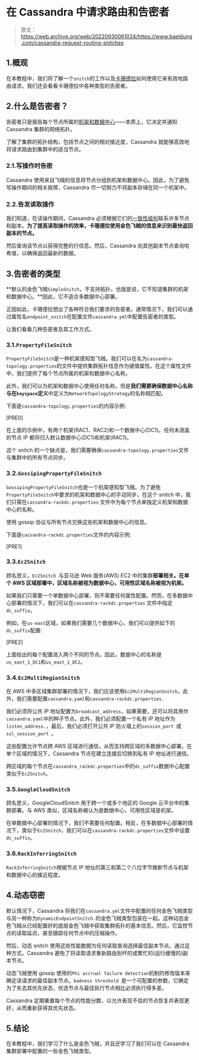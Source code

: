 # 在 Cassandra 中请求路由和告密者

> 原文：<https://web.archive.org/web/20220930061024/https://www.baeldung.com/cassandra-request-routing-snitches>

## 1.概观

在本教程中，我们将了解一个`snitch`的工作以及[卡珊德拉](https://web.archive.org/web/20220524031658/https://cassandra.apache.org/_/index.html)如何使用它来有效地路由请求。我们还会看看卡珊德拉中各种类型的告密者。

## 2.什么是告密者？

告密者只是报告每个节点所属的[机架和数据中心](/web/20220524031658/https://www.baeldung.com/cassandra-cluster-datacenters-racks-nodes)——本质上，它决定并通知 Cassandra 集群的网络拓扑。

了解了集群的拓扑结构，包括节点之间的相对接近度，Cassandra 就能够高效地将请求路由到集群中的适当节点。

### 2.1.写操作时告密

Cassandra 使用来自飞贼的信息将节点分组到机架和数据中心。因此，为了避免写操作期间的相关故障，Cassandra 尽一切努力不将副本存储在同一个机架中。

### 2.2.告发读取操作

我们知道，在读操作期间，Cassandra 必须根据它们的[一致性级别](/web/20220524031658/https://www.baeldung.com/cassandra-consistency-levels)联系许多节点和副本。**为了提高读取操作的效率，卡珊德拉使用金色飞贼的信息来识别最快返回副本的节点。**

然后查询该节点以获得完整的行信息。然后，Cassandra 向其他副本节点查询哈希值，以确保返回最新的数据。

## 3.告密者的类型

**默认的金色飞贼`SimpleSnitch`，不支持拓扑。也就是说，它不知道集群的机架和数据中心。**因此，它不适合多数据中心部署。

正因如此，卡珊德拉想出了各种符合我们要求的告密者。通常情况下，我们可以通过属性名`endpoint_snitch`在配置文件`cassandra.yml`中配置告密者的类型。

让我们看看几种告密者及其工作方式。

### 3.1.`PropertyFileSnitch`

`PropertyFileSnitch`是一种机架感知型飞贼。我们可以在名为`cassandra-topology.properties`的文件中提供集群拓扑信息作为键值属性。在这个属性文件中，我们提供了每个节点所属的机架和数据中心名称。

此外，我们可以为机架和数据中心使用任何名称。但是**我们需要确保数据中心名称与在`keyspace`定义**中定义为`NetworkTopologyStrategy`的名称相匹配。

下面是`cassandra-topology.properties`的内容示例:

[PRE0]

在上面的示例中，有两个机架(RAC1、RAC2)和一个数据中心(DC1)。任何未涵盖的节点 IP 都将归入默认数据中心(DC1)和机架(RAC1)。

这个 snitch 的一个缺点是，我们需要确保`cassandra-topology.properties`文件与集群中的所有节点同步。

### 3.2.`GossipingPropertyFileSnitch`

`GossipingPropertyFileSnitch`也是一个机架感知型飞贼。为了避免`PropertyFileSnitch`中要求的机架和数据中心的手动同步，在这个 snitch 中，我们只需在`cassandra-rackdc.properties` 文件中为每个节点单独定义机架和数据中心的名称。

使用 gossip 协议与所有节点交换这些机架和数据中心的信息。

下面是`cassandra-rackdc.properties`文件的内容示例:

[PRE1]

### 3.3.`Ec2Snitch`

顾名思义，`Ec2Snitch `与亚马逊 Web 服务(AWS) EC2 中的集群**部署相关。在单个 AWS 区域部署中，区域名称被视为数据中心，可用性区域名称被视为机架。**

如果我们只需要一个单数据中心部署，则不需要任何属性配置。然而，在多数据中心部署的情况下，我们可以在`cassandra-rackdc.properties` 文件中指定`dc_suffix`。

例如，在`us-east`区域，如果我们需要几个数据中心，我们可以提供如下的`dc_suffix`配置:

[PRE2]

上面给出的每个配置进入两个不同的节点。因此，数据中心的名称是`us_east_1_DC1`和`us_east_1_DC2`。

### 3.4.`Ec2MultiRegionSnitch`

在 AWS 中多区域集群部署的情况下，我们应该使用`Ec2MultiRegionSnitch`。此外，我们需要配置`cassandra.yaml`和`cassandra-rackdc.properties.`

我们必须将公共 IP 地址配置为`broadcast_address`，如果需要，还可以将其用作`cassandra.yaml`中的种子节点。此外，我们必须配置一个私有 IP 地址作为`listen_address.`，最后，我们必须打开公共 IP 防火墙上的`session_port `或`ssl_session_port `。

这些配置允许节点跨 AWS 区域进行通信，从而支持跨区域的多数据中心部署。在单个区域的情况下，Cassandra 节点在建立连接后切换到私有 IP 地址进行通信。

跨区域的每个节点在`cassandra_rackdc.properties`中的`dc_suffix`数据中心配置类似于`Ec2Snitch`。

### 3.5.`GoogleCloudSnitch`

顾名思义，GoogleCloudSnitch 用于跨一个或多个地区的 Google 云平台中的集群部署。与 AWS 类似，区域名称被认为是数据中心，可用性区域是机架。

在单数据中心部署的情况下，我们不需要任何配置。相反，在多数据中心部署的情况下，类似于`Ec2Snitch`，我们可以在`cassandra-rackdc.properties`文件中设置`dc_suffix`。

### 3.6.`RackInferringSnitch`

`RackInferringSnitch`根据节点 IP 地址的第三和第二个八位字节推断节点与机架和数据中心的接近程度。

## 4.动态窃密

默认情况下，Cassandra 将我们在`cassandra.yml`文件中配置的任何金色飞贼类型与另一种称为`DynamicEndpointSnitch.`的金色飞贼类型包装在一起。这种动态金色飞贼从已经配置好的底层金色飞贼中获取集群拓扑的基本信息。然后，它监控节点的读取延迟，甚至跟踪任何节点中的压缩操作。

然后，动态 snitch 使用这些性能数据为任何读取查询选择最佳副本节点。通过这种方式，Cassandra 避免了将读取请求重新路由到坏的或繁忙的(运行缓慢的)副本节点。

动态飞贼使用 gossip 使用的`Phi accrual failure detection`机制的修改版本来确定读请求的最佳副本节点。`badness threshold `是一个可配置的参数，它确定为了失去其优先状态，优选节点与最佳执行节点相比必须执行得多差。

Cassandra 定期重置每个节点的性能分数，以允许表现不佳的节点恢复并表现更好，从而重新获得其优先状态。

## 5.结论

在本教程中，我们学习了什么是金色飞贼，并且还学习了我们可以在 Cassandra 集群部署中配置的一些金色飞贼类型。